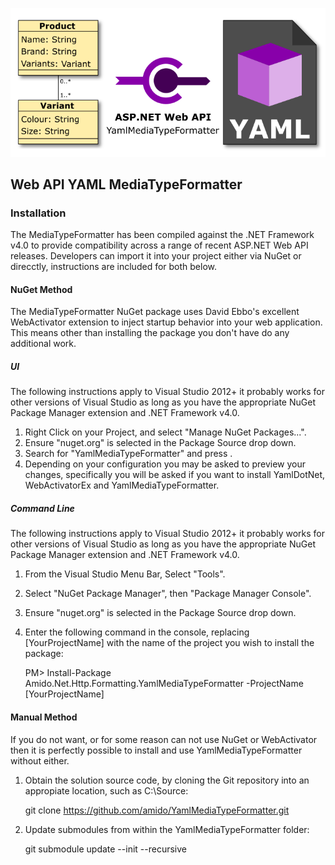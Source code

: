 ![Web API YAML MediaTypeFormatter](Artefacts/logo.png)

## Web API YAML MediaTypeFormatter

### Installation
The MediaTypeFormatter has been compiled against the .NET Framework v4.0 to provide compatibility across a range of recent ASP.NET Web API releases. Developers can import it into your project either via NuGet or direcctly, instructions are included for both below.

#### NuGet Method
The MediaTypeFormatter NuGet package uses David Ebbo's excellent WebActivator extension to inject startup behavior into your web application.  This means other than installing the package you don't have do any additional work.

##### UI
The following instructions apply to Visual Studio 2012+ it probably works for other versions of Visual Studio as long as you have the appropriate NuGet Package Manager extension and .NET Framework v4.0.

 1. Right Click on your Project, and select "Manage NuGet Packages...".
 2. Ensure "nuget.org" is selected in the Package Source drop down.
 3. Search for "YamlMediaTypeFormatter" and press <Enter>.
 4. Depending on your configuration you may be asked to preview your changes, specifically you will be asked if you want to install YamlDotNet, WebActivatorEx and YamlMediaTypeFormatter.

##### Command Line

The following instructions apply to Visual Studio 2012+ it probably works for other versions of Visual Studio as long as you have the appropriate NuGet Package Manager extension and .NET Framework v4.0.

 1. From the Visual Studio Menu Bar, Select "Tools".
 2. Select "NuGet Package Manager", then "Package Manager Console".
 3. Ensure "nuget.org" is selected in the Package Source drop down.
 4. Enter the following command in the console, replacing [YourProjectName] with the name of the project you wish to install the package:

    PM> Install-Package Amido.Net.Http.Formatting.YamlMediaTypeFormatter -ProjectName [YourProjectName]

#### Manual Method

If you do not want, or for some reason can not use NuGet or WebActivator then it is perfectly possible to install and use YamlMediaTypeFormatter without either.

 1. Obtain the solution source code, by cloning the Git repository into an appropiate location, such as C:\Source:

    git clone https://github.com/amido/YamlMediaTypeFormatter.git

 2. Update submodules from within the YamlMediaTypeFormatter folder:

    git submodule update --init --recursive

 
